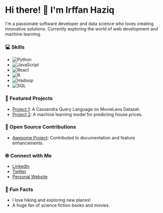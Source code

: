 # Hi there! 👋 I'm Irffan Haziq
I'm a passionate software developer and data science who loves creating innovative solutions. Currently exploring the world of web development and machine learning.

### 💻 Skills
- ![Python](https://img.shields.io/badge/Python-3776AB?style=flat&logo=python&logoColor=white)
- ![JavaScript](https://img.shields.io/badge/JavaScript-F7DF1E?style=flat&logo=javascript&logoColor=black)
- ![React](https://img.shields.io/badge/React-61DAFB?style=flat&logo=react&logoColor=black)
- ![R](https://img.shields.io/badge/R-276DC3?style=flat&logo=R&logoColor=white)
- ![Hadoop](https://img.shields.io/badge/Apache%20Hadoop-66CCFF?style=flat&logo=apachehadoop&logoColor=black)
- ![SQL](https://img.shields.io/badge/SQL-4479A1?style=flat&logo=postgresql&logoColor=white)


### 🌟 Featured Projects
- [Project 1](https://github.com/irffanhaziq/MovieLens): A Cassandra Query Language on MovieLens Dataset.
- [Project 2](https://github.com/yourusername/project2): A machine learning model for predicting house prices.

### 🤝 Open Source Contributions
- [Awesome Project](https://github.com/example): Contributed to documentation and feature enhancements.

### 🌐 Connect with Me
- [LinkedIn](https://linkedin.com/in/yourprofile)
- [Twitter](https://twitter.com/yourprofile)
- [Personal Website](https://yourwebsite.com)

### 🎉 Fun Facts
- I love hiking and exploring new places!
- A huge fan of science fiction books and movies.
